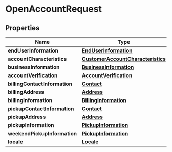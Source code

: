 

# OpenAccountRequest


## Properties

| Name | Type | Description | Notes |
|------------ | ------------- | ------------- | -------------|
|**endUserInformation** | [**EndUserInformation**](EndUserInformation.md) |  |  [optional] |
|**accountCharacteristics** | [**CustomerAccountCharacteristics**](CustomerAccountCharacteristics.md) |  |  [optional] |
|**businessInformation** | [**BusinessInformation**](BusinessInformation.md) |  |  [optional] |
|**accountVerification** | [**AccountVerification**](AccountVerification.md) |  |  [optional] |
|**billingContactInformation** | [**Contact**](Contact.md) |  |  [optional] |
|**billingAddress** | [**Address**](Address.md) |  |  [optional] |
|**billingInformation** | [**BillingInformation**](BillingInformation.md) |  |  [optional] |
|**pickupContactInformation** | [**Contact**](Contact.md) |  |  [optional] |
|**pickupAddress** | [**Address**](Address.md) |  |  [optional] |
|**pickupInformation** | [**PickupInformation**](PickupInformation.md) |  |  [optional] |
|**weekendPickupInformation** | [**PickupInformation**](PickupInformation.md) |  |  [optional] |
|**locale** | [**Locale**](Locale.md) |  |  [optional] |



